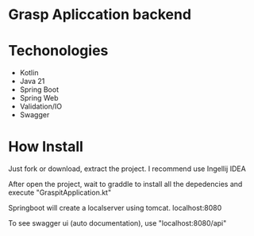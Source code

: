 # Grasp Apliccation backend

# Techonologies
- Kotlin
- Java 21
- Spring Boot
- Spring Web
- Validation/IO
- Swagger


# How Install
Just fork or download, extract the project. I recommend use Ingellij IDEA

After open the project, wait to graddle to install all the depedencies and execute "GraspitApplication.kt"

Springboot will create a localserver using tomcat. localhost:8080

To see swagger ui (auto documentation), use "localhost:8080/api"

